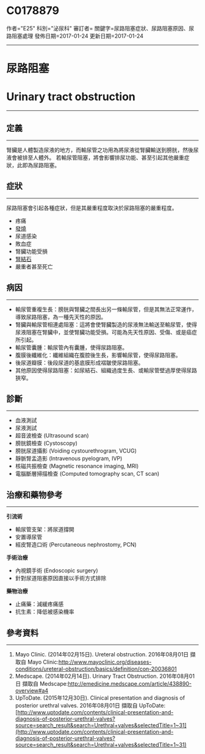 # C0178879
作者="E25"
科別="泌尿科"
審訂者=
關鍵字=尿路阻塞症狀、尿路阻塞原因、尿路阻塞處理
發佈日期=2017-01-24
更新日期=2017-01-24

----------
# 尿路阻塞
# Urinary tract obstruction
----------
## 定義
----------

腎臟是人體製造尿液的地方，而輸尿管之功用為將尿液從腎臟輸送到膀胱，然後尿液會被排至人體外。
若輸尿管阻塞，將會影響排尿功能、甚至引起其他嚴重症狀，此即為尿路阻塞。

## 症狀
----------

尿路阻塞會引起各種症狀，但是其嚴重程度取決於尿路阻塞的嚴重程度。

- 疼痛
- [發燒](C0015967)
- 尿道感染
- 敗血症
- 腎臟功能受損
- [腎結石](C0022650)
- 嚴重者甚至死亡
## 病因
----------
- 輸尿管重複生長：膀胱與腎臟之間長出另一條輸尿管，但是其無法正常運作，導致尿路阻塞，為一種先天性的原因。
- 腎臟與輸尿管相連處阻塞：這將會使腎臟製造的尿液無法輸送至輸尿管，使得尿液阻塞在腎臟中，並使腎臟功能受損。可能為先天性原因、受傷、或是癌症所引起。
- 輸尿管囊腫：輸尿管內有囊腫，使得尿路阻塞。
- 腹膜後纖維化：纖維組織在腹腔後生長，影響輸尿管，使得尿路阻塞。
- 後尿道瓣膜：後段尿道的基底膜形成褶皺使尿路阻塞。
- 其他原因使得尿路阻塞：如尿結石、組織過度生長、或輸尿管壁過厚使得尿路狹窄。
## 診斷
----------
- 血液測試
- 尿液測試
- 超音波檢查 (Ultrasound scan)
- 膀胱鏡檢查 (Cystoscopy)
- 膀胱尿道攝影 (Voiding cystourethrogram, VCUG)
- 靜脈腎盂造影 (Intravenous pyelogram, IVP) 
- 核磁共振檢查 (Magnetic resonance imaging, MRI)
- 電腦斷層掃描檢查 (Computed tomography scan, CT scan)
## 治療和藥物參考
----------

**引流術**

- 輸尿管支架：將尿道撐開
- 安置導尿管
- 經皮腎造口術 (Percutaneous nephrostomy, PCN)

**手術治療**

- 內視鏡手術 (Endoscopic surgery)
- 針對尿道阻塞原因直接以手術方式排除

**藥物治療**

- 止痛藥：減緩疼痛感
- 抗生素：降低被感染機率
## 參考資料
----------
1. Mayo Clinic. (2014年02月15日). Ureteral obstruction. 2016年08月01日 擷取自 Mayo Clinic:http://www.mayoclinic.org/diseases-conditions/ureteral-obstruction/basics/definition/con-20036801
2. Medscape. (2014年02月14日). Urinary Tract Obstruction. 2016年08月01日 擷取自 Medscape:http://emedicine.medscape.com/article/438890-overview#a4
3. UpToDate. (2015年12月30日). Clinical presentation and diagnosis of posterior urethral valves. 2016年08月01日 擷取自 UpToDate:[http://www.uptodate.com/contents/clinical-presentation-and-diagnosis-of-posterior-urethral-valves?source=search_result&search=Urethral+valves&selectedTitle=1~31](http://www.uptodate.com/contents/clinical-presentation-and-diagnosis-of-posterior-urethral-valves?source=search_result&search=Urethral+valves&selectedTitle=1~31)

